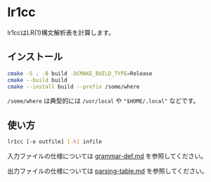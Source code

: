 # lr1cc

lr1ccはLR(1)構文解析表を計算します。

## インストール

```sh
cmake -S . -B build -DCMAKE_BUILD_TYPE=Release
cmake --build build
cmake --install build --prefix /some/where
```

`/some/where` は典型的には `/usr/local` や `"$HOME/.local"` などです。

## 使い方

```sh
lr1cc [-o outfile] [-h] infile
```

入力ファイルの仕様については [grammar-def.md](/doc/grammar-def.md) を参照してください。

出力ファイルの仕様については [parsing-table.md](/doc/parsing-table.md) を参照してください。
